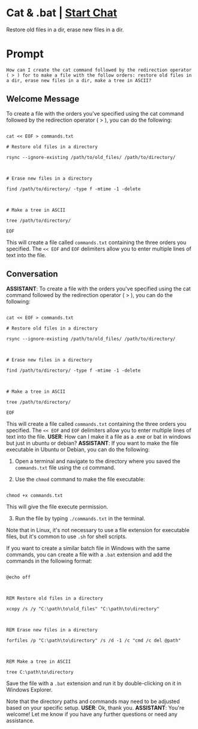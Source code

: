 

# Cat & .bat | [Start Chat](https://gptcall.net/chat.html?data=%7B%22contact%22%3A%7B%22id%22%3A%22F0fVxSFLuE8rXv-s8NQNV%22%2C%22flow%22%3Atrue%7D%7D)
Restore old files in a dir, erase new files in a dir.

# Prompt

```
How can I create the cat command followed by the redirection operator ( > ) for to make a file with the follow orders: restore old files in a dir, erase new files in a dir, make a tree in ASCII?
```

## Welcome Message
To create a file with the orders you've specified using the cat command followed by the redirection operator ( > ), you can do the following:



```

cat << EOF > commands.txt

# Restore old files in a directory

rsync --ignore-existing /path/to/old_files/ /path/to/directory/



# Erase new files in a directory

find /path/to/directory/ -type f -mtime -1 -delete



# Make a tree in ASCII

tree /path/to/directory/

EOF

```



This will create a file called `commands.txt` containing the three orders you specified. The `<< EOF` and `EOF` delimiters allow you to enter multiple lines of text into the file.

## Conversation

**ASSISTANT**: To create a file with the orders you've specified using the cat command followed by the redirection operator ( > ), you can do the following:



```

cat << EOF > commands.txt

# Restore old files in a directory

rsync --ignore-existing /path/to/old_files/ /path/to/directory/



# Erase new files in a directory

find /path/to/directory/ -type f -mtime -1 -delete



# Make a tree in ASCII

tree /path/to/directory/

EOF

```



This will create a file called `commands.txt` containing the three orders you specified. The `<< EOF` and `EOF` delimiters allow you to enter multiple lines of text into the file.
**USER**: How can I make it a file as a .exe or bat in windows but just in ubuntu or debian?
**ASSISTANT**: If you want to make the file executable in Ubuntu or Debian, you can do the following:



1. Open a terminal and navigate to the directory where you saved the `commands.txt` file using the `cd` command.



2. Use the `chmod` command to make the file executable:



```

chmod +x commands.txt

```



This will give the file execute permission.



3. Run the file by typing `./commands.txt` in the terminal.



Note that in Linux, it's not necessary to use a file extension for executable files, but it's common to use `.sh` for shell scripts.



If you want to create a similar batch file in Windows with the same commands, you can create a file with a `.bat` extension and add the commands in the following format:



```

@echo off



REM Restore old files in a directory

xcopy /s /y "C:\path\to\old_files" "C:\path\to\directory"



REM Erase new files in a directory

forfiles /p "C:\path\to\directory" /s /d -1 /c "cmd /c del @path"



REM Make a tree in ASCII

tree C:\path\to\directory

```



Save the file with a `.bat` extension and run it by double-clicking on it in Windows Explorer.



Note that the directory paths and commands may need to be adjusted based on your specific setup.
**USER**: Ok, thank you.
**ASSISTANT**: You're welcome! Let me know if you have any further questions or need any assistance.

